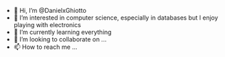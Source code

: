- 👋 Hi, I’m @DanielxGhiotto
- 👀 I’m interested in computer science, especially in databases but I enjoy playing with electronics
- 🌱 I’m currently learning everything
- 💞️ I’m looking to collaborate on ...
- 📫 How to reach me ...

<!---
DanielxGhiotto/DanielxGhiotto is a ✨ special ✨ repository because its `README.md` (this file) appears on your GitHub profile.
You can click the Preview link to take a look at your changes.
--->

